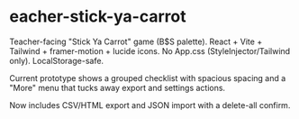 # eacher-stick-ya-carrot

Teacher-facing "Stick Ya Carrot" game (B$S palette). React + Vite + Tailwind + framer-motion + lucide icons. No App.css (StyleInjector/Tailwind only). LocalStorage-safe.

Current prototype shows a grouped checklist with spacious spacing and a
"More" menu that tucks away export and settings actions.

Now includes CSV/HTML export and JSON import with a delete-all confirm.

